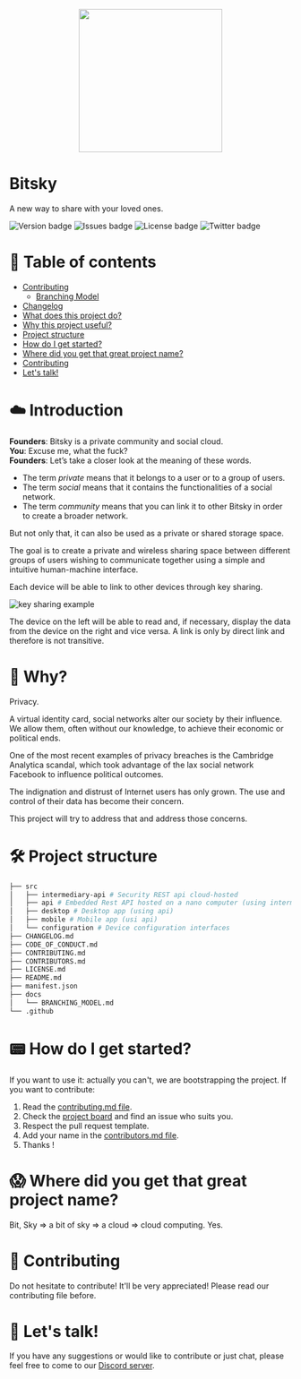 <p align='center'>
  <img src="https://i.imgur.com/Pt1nmqh.png" width="256">
</p>

# Bitsky
A new way to share with your loved ones.

![Version badge](https://img.shields.io/github/manifest-json/v/bitsky-team/bitsky/develop.svg?label=version)
![Issues badge](https://img.shields.io/github/issues/bitsky-team/bitsky.svg)
![License badge](https://img.shields.io/github/license/bitsky-team/bitsky.svg)
![Twitter badge](https://img.shields.io/twitter/url/https/github.com/bitsky-team/bitsky.svg?style=social)

📌 Table of contents
=================
* [Contributing](CONTRIBUTING.md)
  * [Branching Model](docs/BRANCHING_MODEL.md)
* [Changelog](CHANGELOG.md)
* [What does this project do?](#-introduction)
* [Why this project useful?](#-why)
* [Project structure](#-project-structure)
* [How do I get started?](#-how-do-i-get-started)
* [Where did you get that great project name?](#-where-did-you-get-that-great-project-name)
* [Contributing](#-contributing)
* [Let's talk!](#-lets-talk)

☁️ Introduction
==========================
**Founders**: Bitsky is a private community and social cloud.  
**You**: Excuse me, what the fuck?  
**Founders**: Let’s take a closer look at the meaning of these words.
 - The term *private* means that it belongs to a user or to a group of users.
 - The term *social* means that it contains the functionalities of a social network.
 - The term *community* means that you can link it to other Bitsky in order to create a broader network.

But not only that, it can also be used as a private or shared storage space.

The goal is to create a private and wireless sharing space between different groups of users wishing to communicate together using a simple and intuitive human-machine interface.

Each device will be able to link to other devices through key sharing.

![key sharing example](https://i.imgur.com/X9kRb3v.png)

The device on the left will be able to read and, if necessary, display the data from the device on the right and vice versa. A link is only by direct link and therefore is not transitive.

🤔 Why?
===========================
Privacy.

A virtual identity card, social networks alter our society by their influence. We allow them, often without our knowledge, to achieve their economic or political ends.

One of the most recent examples of privacy breaches is the Cambridge Analytica scandal, which took advantage of the lax social network Facebook to influence political outcomes.

The indignation and distrust of Internet users has only grown. The use and control of their data has become their concern.

This project will try to address that and address those concerns.

🛠️ Project structure
=================

```bash
├── src
│   ├── intermediary-api # Security REST api cloud-hosted
│   ├── api # Embedded Rest API hosted on a nano computer (using intermediary-api for links)
│   ├── desktop # Desktop app (using api)
│   ├── mobile # Mobile app (usi api)
│   └── configuration # Device configuration interfaces
├── CHANGELOG.md
├── CODE_OF_CONDUCT.md
├── CONTRIBUTING.md
├── CONTRIBUTORS.md
├── LICENSE.md
├── README.md
├── manifest.json
├── docs
│   └── BRANCHING_MODEL.md
└── .github
```

📟 How do I get started?
=====================
If you want to use it: actually you can't, we are bootstrapping the project.
If you want to contribute:
 1. Read the [contributing.md file](CONTRIBUTING.md).
 2. Check the [project board](https://github.com/bitsky-team/bitsky/projects) and find an issue who suits you.
 3. Respect the pull request template.
 4. Add your name in the [contributors.md file](CONTRIBUTORS.md).
 5. Thanks !
 
😱 Where did you get that great project name?
==========================================
Bit, Sky => a bit of sky => a cloud => cloud computing. Yes.

🤝 Contributing
================
Do not hesitate to contribute! It'll be very appreciated!
Please read our contributing file before.

💌 Let's talk!
===========
If you have any suggestions or would like to contribute or just chat, please feel free to come to our [Discord server](https://discord.gg/nNmB7Sz).
